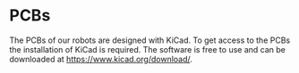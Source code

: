 # PCBs
The PCBs of our robots are designed with KiCad. To get access to the PCBs the installation of KiCad is required. The software is free to use and can be downloaded at https://www.kicad.org/download/.
